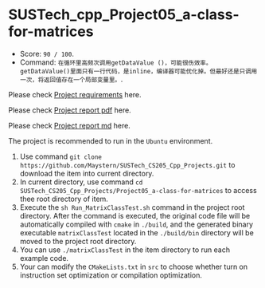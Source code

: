 # SUSTech_cpp_Project05_a-class-for-matrices

- Score: `90 / 100`.
- Command: `在循环里高频次调用getDataValue ()，可能很伤效率。getDataValue()里面只有一行代码，是inline，编译器可能优化掉。但最好还是只调用一次，将返回值存在一个局部变量里。`.

Please check [Project requirements](https://github.com/Maystern/SUSTech_CS205_Cpp_Projects/blob/main/Project05_a-class-for-matrices/doc/project5.pdf) here.

Please check [Project report pdf](https://github.com/Maystern/SUSTech_CS205_Cpp_Projects/blob/main/Project05_a-class-for-matrices/doc/Project%205%20A%20Class%20for%20Matrices.pdf) here.

Please check [Project report md](https://github.com/Maystern/SUSTech_CS205_Cpp_Projects/blob/main/Project05_a-class-for-matrices/doc/Project%205%20A%20Class%20for%20Matrices.md) here.

The project is recommended to run in the `Ubuntu` environment.
1. Use command `git clone https://github.com/Maystern/SUSTech_CS205_Cpp_Projects.git` to download the item into current directory.
2. In current directory, use command `cd SUSTech_CS205_Cpp_Projects/Project05_a-class-for-matrices` to access thee root directory of item.
3. Execute the `sh Run_MatrixClassTest.sh` command in the project root directory. After the command is executed, the original code file will be automatically compiled with `cmake` in `./build`, and the generated binary executable `matrixClassTest` located in the `./build/bin` directory will be moved to the project root directory.
4. You can use `./matrixClassTest`  in the item directory to run each example code.
5. Your can modify the `CMakeLists.txt` in `src` to choose whether turn on instruction set optimization or compilation optimization.
